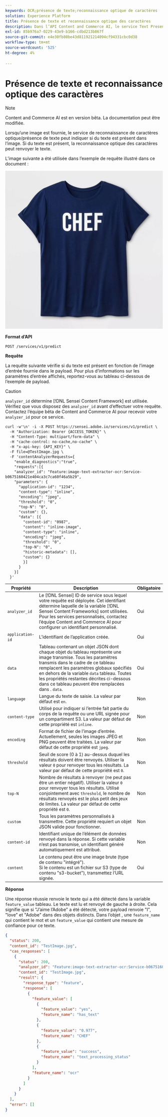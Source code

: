 ```yaml
---
keywords: OCR;présence de texte;reconnaissance optique de caractères
solution: Experience Platform
title: Présence de texte et reconnaissance optique des caractères
description: Dans l’API Content and Commerce AI, le service Text Presence / Optical Character Reconnaissance (OCR) peut indiquer si du texte est présent dans une image donnée. Si du texte est présent, la reconnaissance optique des caractères peut renvoyer le texte.
exl-id: 85b976a7-0229-43e9-b166-cdbd213b867f
source-git-commit: e4e30fb80be43d811921214094cf94331cbc0d38
workflow-type: tm+mt
source-wordcount: '525'
ht-degree: 4%

---
```


# Présence de texte et reconnaissance optique des caractères

>[!NOTE]
>
>Content and Commerce AI est en version bêta. La documentation peut être modifiée.

Lorsqu’une image est fournie, le service de reconnaissance de caractères optique/présence de texte peut indiquer si du texte est présent dans l’image. Si du texte est présent, la reconnaissance optique des caractères peut renvoyer le texte.

L’image suivante a été utilisée dans l’exemple de requête illustré dans ce document :

![image de test](../images/shef.jpeg)

**Format d’API**

```http
POST /services/v1/predict
```

**Requête**

La requête suivante vérifie si du texte est présent en fonction de l’image d’entrée fournie dans le payload. Pour plus d’informations sur les paramètres d’entrée affichés, reportez-vous au tableau ci-dessous de l’exemple de payload.

>[!CAUTION]
>
>`analyzer_id` détermine [!DNL Sensei Content Framework] est utilisée. Vérifiez que vous disposez des `analyzer_id` avant d’effectuer votre requête. Contactez l’équipe bêta de Content and Commerce AI pour recevoir votre `analyzer_id` pour ce service.

```SHELL
curl -w'\n' -i -X POST https://sensei.adobe.io/services/v1/predict \
  -H "Authorization: Bearer {ACCESS_TOKEN}" \
  -H "Content-Type: multipart/form-data" \
  -H "cache-control: no-cache,no-cache" \
  -H "x-api-key: {API_KEY}" \
  -F file=@TestImage.jpg \
  -F 'contentAnalyzerRequests={
    "enable_diagnostics":"true",
    "requests":[{
    "analyzer_id": "Feature:image-text-extractor-ocr:Service-b0675160421e404ca3c7ca60f46a5b29",
    "parameters": {
      "application-id": "1234",
      "content-type": "inline",
      "encoding": "jpeg",
      "threshold": "0",
      "top-N": "0",
      "custom": {},
      "data": [{
        "content-id": "0987",
        "content": "inline-image",
        "content-type": "inline",
        "encoding": "jpeg",
        "threshold": "0",
        "top-N": "0",
        "historic-metadata": [],
        "custom": {}
        }]
      }
    }]
  }'
```

| Propriété | Description | Obligatoire |
| --- | --- | --- |
| `analyzer_id` | Le [!DNL Sensei] ID de service sous lequel votre requête est déployée. Cet identifiant détermine laquelle de la variable [!DNL Sensei Content Frameworks] sont utilisées. Pour les services personnalisés, contactez l’équipe Content and Commerce AI pour configurer un identifiant personnalisé. | Oui |
| `application-id` | L’identifiant de l’application créée. | Oui |
| `data` | Tableau contenant un objet JSON dont chaque objet du tableau représente une image transmise. Tous les paramètres transmis dans le cadre de ce tableau remplacent les paramètres globaux spécifiés en dehors de la variable `data` tableau. Toutes les propriétés restantes décrites ci-dessous dans ce tableau peuvent être remplacées dans . `data`. | Oui |
| `language` | Langue du texte de saisie. La valeur par défaut est `en`. | Non |
| `content-type` | Utilisé pour indiquer si l’entrée fait partie du corps de la requête ou une URL signée pour un compartiment S3. La valeur par défaut de cette propriété est `inline`. | Non |
| `encoding` | Format de fichier de l’image d’entrée. Actuellement, seules les images JPEG et PNG peuvent être traitées. La valeur par défaut de cette propriété est `jpeg`. | Non |
| `threshold` | Seuil de score (0 à 1) au-dessus duquel les résultats doivent être renvoyés. Utiliser la valeur `0` pour renvoyer tous les résultats. La valeur par défaut de cette propriété est `0`. | Non |
| `top-N` | Nombre de résultats à renvoyer (ne peut pas être un entier négatif). Utiliser la valeur `0` pour renvoyer tous les résultats. Utilisé conjointement avec `threshold`, le nombre de résultats renvoyés est le plus petit des jeux de limites. La valeur par défaut de cette propriété est `0`. | Non |
| `custom` | Tous les paramètres personnalisés à transmettre. Cette propriété requiert un objet JSON valide pour fonctionner. | Non |
| `content-id` | Identifiant unique de l’élément de données renvoyé dans la réponse. Si cette variable n’est pas transmise, un identifiant généré automatiquement est attribué. | Non |
| `content` | Le contenu peut être une image brute (type de contenu &quot;intégré&quot;). <br> Si le contenu est un fichier sur S3 (type de contenu &quot;s3-bucket&quot;), transmettez l’URL signée. | Oui |

**Réponse**

Une réponse réussie renvoie le texte qui a été détecté dans la variable `feature_value` tableau. Le texte est lu et renvoyé de gauche à droite. Cela signifie que si &quot;J’aime l’Adobe&quot; a été détecté, votre payload renvoie &quot;I&quot;, &quot;love&quot; et &quot;Adobe&quot; dans des objets distincts. Dans l’objet , une `feature_name` qui contient le mot et un `feature_value` qui contient une mesure de confiance pour ce texte.

```json
{
  "status": 200,
  "content_id": "TestImage.jpg",
  "cas_responses": [
    {
      "status": 200,
      "analyzer_id": "Feature:image-text-extractor-ocr:Service-b0675160421e404ca3c7ca60f46a5b29",
      "content_id": "TestImage.jpg",
      "result": {
        "response_type": "feature",
        "response": [
          {
            "feature_value": [
              {
                "feature_value": "yes",
                "feature_name": "has_text"
              },
              {
                "feature_value": "0.977",
                "feature_name": "CHEF"
              },
              {
                "feature_value": "success",
                "feature_name": "text_processing_status"
              }
            ],
            "feature_name": "ocr"
          }
        ]
      }
    }
  ],
  "error": []
}
```
